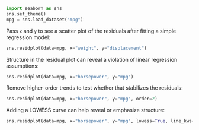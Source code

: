 ```python
import seaborn as sns
sns.set_theme()
mpg = sns.load_dataset("mpg")
```
Pass `x` and `y` to see a scatter plot of the residuals after fitting a simple regression model:

```python
sns.residplot(data=mpg, x="weight", y="displacement")
```
Structure in the residual plot can reveal a violation of linear regression assumptions:

```python
sns.residplot(data=mpg, x="horsepower", y="mpg")
```
Remove higher-order trends to test whether that stabilizes the residuals:

```python
sns.residplot(data=mpg, x="horsepower", y="mpg", order=2)
```
Adding a LOWESS curve can help reveal or emphasize structure:

```python
sns.residplot(data=mpg, x="horsepower", y="mpg", lowess=True, line_kws=dict(color="r"))
```
